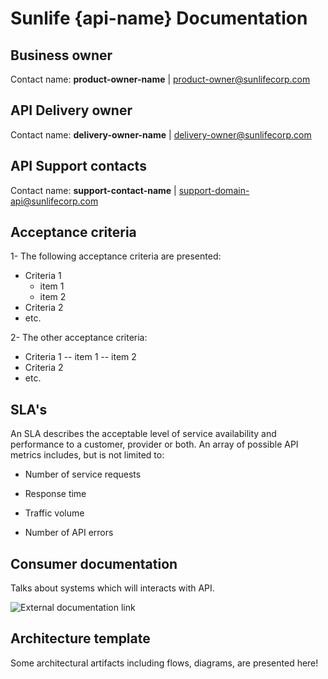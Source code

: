 # Sunlife {api-name} Documentation

## Business owner
Contact name: <b>product-owner-name</b> | product-owner@sunlifecorp.com 

## API Delivery owner
Contact name: <b>delivery-owner-name</b> | delivery-owner@sunlifecorp.com 

## API Support contacts 
Contact name: <b>support-contact-name</b> | support-domain-api@sunlifecorp.com

## Acceptance criteria 
1- The following acceptance criteria are presented:
  - Criteria 1
    - item 1
    - item 2
  - Criteria 2 
  - etc.

2- The other acceptance criteria:
  - Criteria 1
    -- item 1
    -- item 2
  - Criteria 2 
  - etc. 

## SLA's 
An SLA describes the acceptable level of service availability and performance to a customer, provider or both. An array of possible API metrics includes, but is not limited to:

  - Number of service requests

  - Response time

  - Traffic volume

  - Number of API errors
## Consumer documentation
 <p>Talks about systems which will interacts with API. </p>
 
 ![External documentation link](http://cl11602.sunlifecorp.com:8090/display/DAADP/DE+Agile+API+Deep+Pockets+Home)
## Architecture template
Some architectural artifacts including flows, diagrams, are presented here! 
